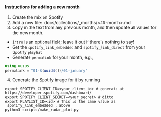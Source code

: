 #### Instructions for adding a new month
1. Create the mix on Spotify
2. Add a new file: `docs/collections/_months/<##-month>.md
3. Copy in the text from any previous month, and then update all values for the new month.
  - `intro` is an optional field; leave it out if there's nothing to say!
  - Get the `spotify_link_embedded` and `spotify_link_direct` from your Spotify playlist
  - Generate `permalink` for your month, e.g., 
  ```julia
  using UUIDs
  permalink = "01-$(uuid4())/01-january"
  ```
4. Generate the Spotify image for it by running
```
export SPOTIFY_CLIENT_ID=<your_client_id> # generate at https://developer.spotify.com/dashboard/
export SPOTIFY_CLIENT_SECRET=<your_secret> # ditto
export PLAYLIST_ID=<id> # This is the same value as `spotify_link_embedded`, above
python3 scripts/make_radar_plot.py
```